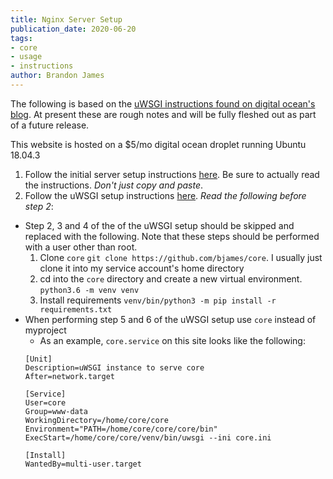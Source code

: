 ```yaml
---
title: Nginx Server Setup
publication_date: 2020-06-20
tags:
- core
- usage
- instructions
author: Brandon James
---
```


The following is based on the [uWSGI instructions found on digital ocean's blog](https://www.digitalocean.com/community/tutorials/how-to-serve-flask-applications-with-uswgi-and-nginx-on-ubuntu-18-04). At present these are rough notes and will be fully fleshed out as part of a future release. 

This website is hosted on a $5/mo digital ocean droplet running Ubuntu 18.04.3

1. Follow the initial server setup instructions [here](https://www.digitalocean.com/community/tutorials/initial-server-setup-with-ubuntu-18-04). Be sure to actually read the instructions. _Don't just copy and paste_.
2. Follow the uWSGI setup instructions [here](https://www.digitalocean.com/community/tutorials/how-to-serve-flask-applications-with-uswgi-and-nginx-on-ubuntu-18-04). _Read the following before step 2_:
- Step 2, 3 and 4 of the of the uWSGI setup should be skipped and replaced with the following. Note that these steps should be performed with a user other than root.
    1. Clone `core` `git clone https://github.com/bjames/core`. I usually just clone it into my service account's home directory
    2. cd into the `core` directory and create a new virtual environment. `python3.6 -m venv venv`
    3. Install requirements `venv/bin/python3 -m pip install -r requirements.txt`
- When performing step 5 and 6 of the uWSGI setup use `core` instead of myproject
    - As an example, `core.service` on this site looks like the following:
    ```
    [Unit]
    Description=uWSGI instance to serve core
    After=network.target

    [Service]
    User=core
    Group=www-data
    WorkingDirectory=/home/core/core
    Environment="PATH=/home/core/core/core/bin"
    ExecStart=/home/core/core/venv/bin/uwsgi --ini core.ini

    [Install]
    WantedBy=multi-user.target
    ```

    